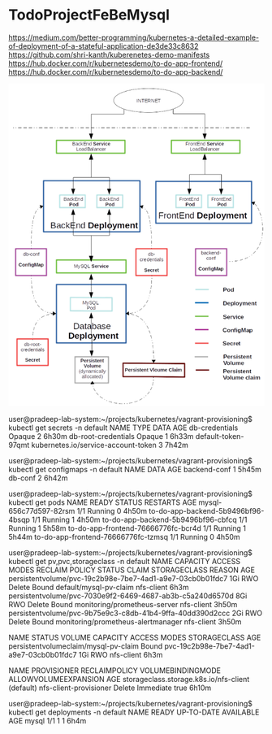 # TodoProjectFeBeMysql

https://medium.com/better-programming/kubernetes-a-detailed-example-of-deployment-of-a-stateful-application-de3de33c8632
https://github.com/shri-kanth/kuberenetes-demo-manifests
https://hub.docker.com/r/kubernetesdemo/to-do-app-frontend/
https://hub.docker.com/r/kubernetesdemo/to-do-app-backend/


![Alt](1*78_FSXLxWFY8eOQS-zJ8qA.png)

user@pradeep-lab-system:~/projects/kubernetes/vagrant-provisioning$ kubectl get secrets -n default
NAME                  TYPE                                  DATA   AGE
db-credentials        Opaque                                2      6h30m
db-root-credentials   Opaque                                1      6h33m
default-token-97qmt   kubernetes.io/service-account-token   3      7h42m

user@pradeep-lab-system:~/projects/kubernetes/vagrant-provisioning$ kubectl get configmaps -n default
NAME           DATA   AGE
backend-conf   1      5h45m
db-conf        2      6h42m

user@pradeep-lab-system:~/projects/kubernetes/vagrant-provisioning$ kubectl get pods
NAME                                  READY   STATUS    RESTARTS   AGE
mysql-656c77d597-82rsm                1/1     Running   0          4h50m
to-do-app-backend-5b9496bf96-4bsqp    1/1     Running   1          4h50m
to-do-app-backend-5b9496bf96-cbfcq    1/1     Running   1          5h58m
to-do-app-frontend-76666776fc-bcr4d   1/1     Running   1          5h44m
to-do-app-frontend-76666776fc-tzmsq   1/1     Running   0          4h50m


user@pradeep-lab-system:~/projects/kubernetes/vagrant-provisioning$ kubectl get pv,pvc,storageclass -n default
NAME                                                        CAPACITY   ACCESS MODES   RECLAIM POLICY   STATUS   CLAIM                                STORAGECLASS   REASON   AGE
persistentvolume/pvc-19c2b98e-7be7-4ad1-a9e7-03cb0b01fdc7   1Gi        RWO            Delete           Bound    default/mysql-pv-claim               nfs-client              6h3m
persistentvolume/pvc-7030e9f2-6469-4687-ab3b-c5a240d6570d   8Gi        RWO            Delete           Bound    monitoring/prometheus-server         nfs-client              3h50m
persistentvolume/pvc-9b75e9c3-c8db-41b4-9ffa-40dd390d2ccc   2Gi        RWO            Delete           Bound    monitoring/prometheus-alertmanager   nfs-client              3h50m

NAME                                   STATUS   VOLUME                                     CAPACITY   ACCESS MODES   STORAGECLASS   AGE
persistentvolumeclaim/mysql-pv-claim   Bound    pvc-19c2b98e-7be7-4ad1-a9e7-03cb0b01fdc7   1Gi        RWO            nfs-client     6h3m

NAME                                               PROVISIONER              RECLAIMPOLICY   VOLUMEBINDINGMODE   ALLOWVOLUMEEXPANSION   AGE
storageclass.storage.k8s.io/nfs-client (default)   nfs-client-provisioner   Delete          Immediate           true                   6h10m



user@pradeep-lab-system:~/projects/kubernetes/vagrant-provisioning$ kubectl get deployments -n default
NAME                 READY   UP-TO-DATE   AVAILABLE   AGE
mysql                1/1     1            1           6h4m
